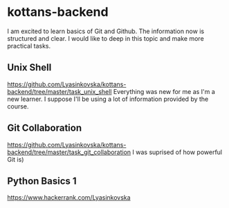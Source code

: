 # kottans-backend
I am excited to learn basics of Git and Github. The information now is structured and clear. I would like to deep in this topic and make more practical tasks.

## Unix Shell
https://github.com/Lyasinkovska/kottans-backend/tree/master/task_unix_shell
Everything was new for me as I'm a new learner. I suppose I'll be using a lot of information provided by the course.

## Git Collaboration
https://github.com/Lyasinkovska/kottans-backend/tree/master/task_git_collaboration
I was suprised of how powerful Git is)

## Python Basics 1
https://www.hackerrank.com/Lyasinkovska

